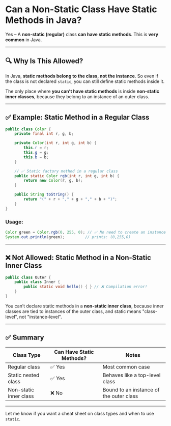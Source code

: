 
# Can a Non-Static Class Have Static Methods in Java?

Yes – A **non-static (regular)** class **can have static methods**. This is **very common** in Java.

---

## 🔍 Why Is This Allowed?

In Java, **static methods belong to the class, not the instance**. So even if the class is not declared `static`, you can still define static methods inside it.

The only place where **you can’t have static methods** is inside **non-static inner classes**, because they belong to an instance of an outer class.

---

## ✅ Example: Static Method in a Regular Class

```java
public class Color {
    private final int r, g, b;

    private Color(int r, int g, int b) {
        this.r = r;
        this.g = g;
        this.b = b;
    }

    // ✅ Static factory method in a regular class
    public static Color rgb(int r, int g, int b) {
        return new Color(r, g, b);
    }

    public String toString() {
        return "(" + r + "," + g + "," + b + ")";
    }
}
```

### Usage:
```java
Color green = Color.rgb(0, 255, 0); // ✅ No need to create an instance to call rgb()
System.out.println(green);         // prints: (0,255,0)
```

---

## ❌ Not Allowed: Static Method in a Non-Static Inner Class

```java
public class Outer {
    public class Inner {
        public static void hello() { } // ❌ Compilation error!
    }
}
```

You can’t declare static methods in a **non-static inner class**, because inner classes are tied to instances of the outer class, and static means "class-level", not "instance-level".

---

## ✅ Summary

| Class Type                 | Can Have Static Methods? | Notes                                     |
|---------------------------|---------------------------|-------------------------------------------|
| Regular class             | ✅ Yes                    | Most common case                         |
| Static nested class       | ✅ Yes                    | Behaves like a top-level class           |
| Non-static inner class    | ❌ No                     | Bound to an instance of the outer class  |

---

Let me know if you want a cheat sheet on class types and when to use `static`.
